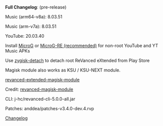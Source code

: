 **Full Changelog**: 
(pre-release)

Music (arm64-v8a): 8.03.51

Music (arm-v7a): 8.03.51

YouTube: 20.03.40



Install [MicroG](https://github.com/ReVanced/GmsCore/releases) or [MicroG-RE (recommended)](https://github.com/WSTxda/MicroG-RE) for non-root YouTube and YT Music APKs

Use [zygisk-detach](https://github.com/j-hc/zygisk-detach) to detach root ReVanced eXtended from Play Store

Magisk module also works as KSU / KSU-NEXT module.

[revanced-extended-magisk-module](https://github.com/jDhannyNara/revanced-extended-magisk-module)

Credit:
[revanced-magisk-module](https://github.com/j-hc/revanced-magisk-module)

CLI: j-hc/revanced-cli-5.0.0-all.jar

Patches: anddea/patches-v3.4.0-dev.4.rvp

[Changelog](https://github.com/anddea/revanced-patches/releases/tag/v3.4.0-dev.4) 
